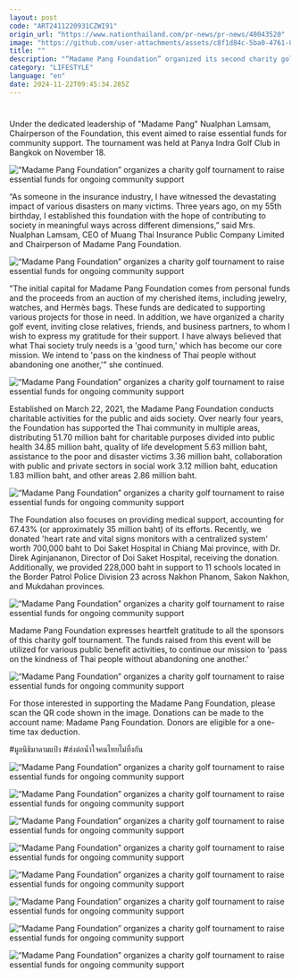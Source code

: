 ```yaml
---
layout: post
code: "ART2411220931CZWI91"
origin_url: "https://www.nationthailand.com/pr-news/pr-news/40043520"
image: "https://github.com/user-attachments/assets/c8f1d84c-5ba0-4761-822d-96926d7a43a2"
title: ""
description: "“Madame Pang Foundation” organized its second charity golf tournament in 2024 to support its comprehensive mission."
category: "LIFESTYLE"
language: "en"
date: 2024-11-22T09:45:34.285Z
---
```


# 









Under the dedicated leadership of "Madame Pang" Nualphan Lamsam, Chairperson of the Foundation, this event aimed to raise essential funds for community support. The tournament was held at Panya Indra Golf Club in Bangkok on November 18.

  ![“Madame Pang Foundation” organizes a charity golf tournament to raise essential funds for ongoing community support](https://github.com/user-attachments/assets/1dbaef45-ca0f-4804-a1df-7888e3a85600)

“As someone in the insurance industry, I have witnessed the devastating impact of various disasters on many victims. Three years ago, on my 55th birthday, I established this foundation with the hope of contributing to society in meaningful ways across different dimensions,” said Mrs. Nualphan Lamsam, CEO of Muang Thai Insurance Public Company Limited and Chairperson of Madame Pang Foundation.

  ![“Madame Pang Foundation” organizes a charity golf tournament to raise essential funds for ongoing community support](https://github.com/user-attachments/assets/c2068657-906a-47a4-ad82-4404236bd115)

"The initial capital for Madame Pang Foundation comes from personal funds and the proceeds from an auction of my cherished items, including jewelry, watches, and Hermès bags. These funds are dedicated to supporting various projects for those in need. In addition, we have organized a charity golf event, inviting close relatives, friends, and business partners, to whom I wish to express my gratitude for their support. I have always believed that what Thai society truly needs is a 'good turn,' which has become our core mission. We intend to 'pass on the kindness of Thai people without abandoning one another,'" she continued.

  ![“Madame Pang Foundation” organizes a charity golf tournament to raise essential funds for ongoing community support](https://github.com/user-attachments/assets/395834e3-f372-40f8-9d74-3169771f8ca0)

Established on March 22, 2021, the Madame Pang Foundation conducts charitable activities for the public and aids society. Over nearly four years, the Foundation has supported the Thai community in multiple areas, distributing 51.70 million baht for charitable purposes divided into public health 34.85 million baht, quality of life development 5.63 million baht, assistance to the poor and disaster victims 3.36 million baht, collaboration with public and private sectors in social work 3.12 million baht, education 1.83 million baht, and other areas 2.86 million baht.

  ![“Madame Pang Foundation” organizes a charity golf tournament to raise essential funds for ongoing community support](https://github.com/user-attachments/assets/105d2da4-cf95-4e44-a1a1-5a5c78430564)

The Foundation also focuses on providing medical support, accounting for 67.43% (or approximately 35 million baht) of its efforts. Recently, we donated 'heart rate and vital signs monitors with a centralized system' worth 700,000 baht to Doi Saket Hospital in Chiang Mai province, with Dr. Direk Aginjananon, Director of Doi Saket Hospital, receiving the donation. Additionally, we provided 228,000 baht in support to 11 schools located in the Border Patrol Police Division 23 across Nakhon Phanom, Sakon Nakhon, and Mukdahan provinces.

  ![“Madame Pang Foundation” organizes a charity golf tournament to raise essential funds for ongoing community support](https://github.com/user-attachments/assets/77777ffb-5df0-4912-a1d7-d0db9f52de96)

Madame Pang Foundation expresses heartfelt gratitude to all the sponsors of this charity golf tournament. The funds raised from this event will be utilized for various public benefit activities, to continue our mission to 'pass on the kindness of Thai people without abandoning one another.'

  ![“Madame Pang Foundation” organizes a charity golf tournament to raise essential funds for ongoing community support](https://github.com/user-attachments/assets/24677a91-fb72-463e-bc12-814099a6ee2f)

For those interested in supporting the Madame Pang Foundation, please scan the QR code shown in the image. Donations can be made to the account name: Madame Pang Foundation. Donors are eligible for a one-time tax deduction.

#มูลนิธิมาดามแป้ง #ส่งต่อน้ำใจคนไทยไม่ทิ้งกัน

  ![“Madame Pang Foundation” organizes a charity golf tournament to raise essential funds for ongoing community support](https://github.com/user-attachments/assets/07a8ff88-a75a-4a19-b7d0-30624b492cfe)

  ![“Madame Pang Foundation” organizes a charity golf tournament to raise essential funds for ongoing community support](https://media.nationthailand.com/uploads/images/contents/w1024/2024/11/Zg6V5mZzvvHKIeQw6dUn.webp?x-image-process=style/lg-webp)

  ![“Madame Pang Foundation” organizes a charity golf tournament to raise essential funds for ongoing community support](https://media.nationthailand.com/uploads/images/contents/w1024/2024/11/mYb3GuACzWHRStPB3A3d.webp?x-image-process=style/lg-webp)

  ![“Madame Pang Foundation” organizes a charity golf tournament to raise essential funds for ongoing community support](https://github.com/user-attachments/assets/9434838c-cfb2-4d75-8a44-14ca1179f7c1)

  ![“Madame Pang Foundation” organizes a charity golf tournament to raise essential funds for ongoing community support](https://media.nationthailand.com/uploads/images/contents/w1024/2024/11/1hYxJbuBANENHSrAkP7C.webp?x-image-process=style/lg-webp)

  ![“Madame Pang Foundation” organizes a charity golf tournament to raise essential funds for ongoing community support](https://media.nationthailand.com/uploads/images/contents/w1024/2024/11/MNIgPifYqnoDfcwxw3Oi.webp?x-image-process=style/lg-webp)

  ![“Madame Pang Foundation” organizes a charity golf tournament to raise essential funds for ongoing community support](https://github.com/user-attachments/assets/686b2350-d85a-40f9-b01f-3b59448b3491)

  ![“Madame Pang Foundation” organizes a charity golf tournament to raise essential funds for ongoing community support](https://media.nationthailand.com/uploads/images/contents/w1024/2024/11/cddE9IeicF2fWI3Wifin.webp?x-image-process=style/lg-webp)

